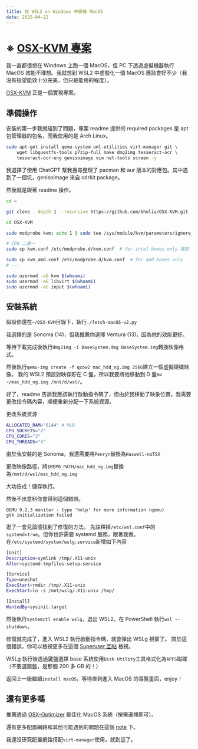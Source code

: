 ```yaml
---
title: 在 WSL2 on Windows 中安裝 MacOS
date: 2025-04-22
---
```


# ※ [OSX-KVM 專案](https://github.com/kholia/OSX-KVM)

我一直都很想在 Windows 上跑一個 MacOS，但 PC 下透過虛擬機器執行 MacOS 效能不理想。我就想到 WSL2 中虛擬化一個 MacOS 應該會好不少（我沒有指望能效十分完美，但只是能用的程度）。

[OSX-KVM](https://github.com/kholia/OSX-KVM) 正是一個實現專案。

## 準備操作

安裝的第一步我就碰到了問題，專案 readme 提供的 required packages 是 apt 包管理器的包名，而我使用的是 Arch Linux。

```bash
sudo apt-get install qemu-system uml-utilities virt-manager git \
    wget libguestfs-tools p7zip-full make dmg2img tesseract-ocr \
    tesseract-ocr-eng genisoimage vim net-tools screen -y
```

我選擇了使用 ChatGPT 幫我搜尋整理了 pacman 和 aur 版本的對應包。其中遇到了一個坑，genisoimage 來自 cdrkit package。

然後就是跟著 readme 操作。

```bash
cd ~

git clone --depth 1 --recursive https://github.com/kholia/OSX-KVM.git

cd OSX-KVM

sudo modprobe kvm; echo 1 | sudo tee /sys/module/kvm/parameters/ignore_msrs

# CPU 二選一
sudo cp kvm.conf /etc/modprobe.d/kvm.conf  # for intel boxes only 我的 CPU 是 intel，所以執行這一條就好，反之第二條

sudo cp kvm_amd.conf /etc/modprobe.d/kvm.conf  # for amd boxes only
# ---

sudo usermod -aG kvm $(whoami)
sudo usermod -aG libvirt $(whoami)
sudo usermod -aG input $(whoami)
```
## 安裝系統

假設你還在`~/OSX-KVM`目錄下，執行`./fetch-macOS-v2.py`

我選擇的是 Sonoma (14)，但我推薦你選擇 Ventura (13)，因為他的效能更好。

等待下載完成後執行`dmg2img -i BaseSystem.dmg BaseSystem.img`轉換映像格式。

然後執行`qemu-img create -f qcow2 mac_hdd_ng.img 256G`建立一個虛擬硬碟映像。
我的 WSL2 預設對映存貯在 C 盤，所以我要將他移動到 D 盤`mv ~/mac_hdd_ng.img /mnt/d/wsl/`。

好了，readme 告訴我應該執行啟動指令碼了，但由於我移動了映象位置，我需要更改指令碼內容，順便重新分配一下系統資源。

更改系統資源
```sh
ALLOCATED_RAM="6144" # MiB
CPU_SOCKETS="2"
CPU_CORES="2"
CPU_THREADS="4"
```

由於我安裝的是 Sonoma，我還需要將`Penryn`替換為`Haswell-noTSX`

更改映像路徑，將`$REPO_PATH/mac_hdd_ng.img`替換為`/mnt/d/wsl/mac_hdd_ng.img`

大功告成！儲存執行。

然後不出意料你會得到這個錯誤。

```
QEMU 9.2.3 monitor - type 'help' for more information (qemu)
gtk initialization failed
```

逛了一會兒論壇找到了修復的方法。
先註釋掉`/etc/wsl.conf`中的`systemd=true`。但你也許需要 systemd 服務，跟著我做。
在`/etc/systemd/system/wslg.service`新增如下內容
```bash
[Unit]
Description=symlink /tmp/.X11-unix
After=systemd-tmpfiles-setup.service

[Service]
Type=oneshot
ExecStart=rmdir /tmp/.X11-unix
ExecStart=ln -s /mnt/wslg/.X11-unix /tmp/

[Install]
WantedBy=sysinit.target
```
然後執行`systemctl enable wslg`，退出 WSL2，在 PowerShell 執行`wsl --shutdown`。

修復就完成了，進入 WSL2 執行啟動指令碼，就會彈出 WSLg 視窗了。
關於這個錯誤，你可以檢視更多在這個 [Superuser 回帖](https://superuser.com/questions/1617298/wsl-2-running-ubuntu-x-server-cant-open-display/1834709#1834709) 檢視。

WSLg 執行後透過鍵盤選擇 base 系統使用`Disk Utility`工具格式化為`APFS`磁碟（不要選錯盤，是那個 200 多 GB 的！）

返回上一級繼續`install macOS`，等待直到進入 MacOS 的導覽畫面，enjoy！

## 還有更多嗎

推薦透過 [OSX-Optimizer](https://github.com/sickcodes/osx-optimizer) 最佳化 MacOS 系統（按需選擇即可）。

還有更多配置網路和其他可能遇到的問題在這個 [note](https://github.com/kholia/OSX-KVM/blob/master/notes.md) 下。

我還沒研究配置網路搭配`virt-manager`使用，就到這了。